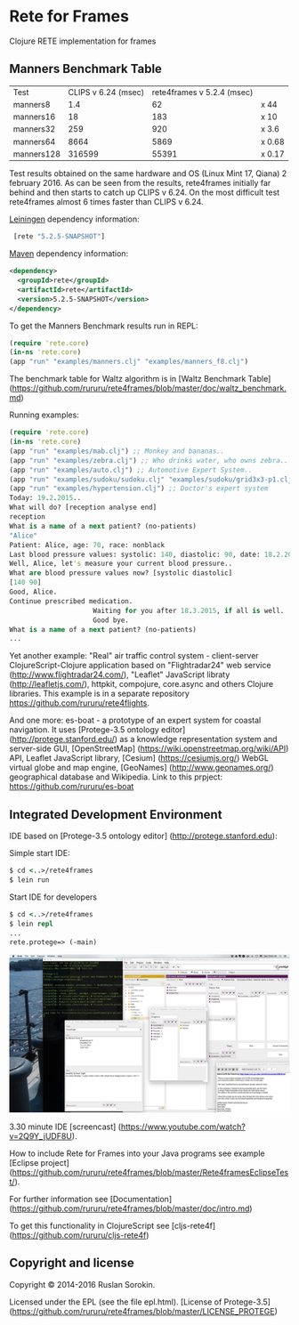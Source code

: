 Rete for Frames
====

Clojure RETE implementation for frames

Manners Benchmark Table
----

<table>
<tr><td>Test</td><td>CLIPS v 6.24 (msec)</td><td>rete4frames v 5.2.4 (msec)</td></tr>
<tr><td>manners8</td><td>1.4</td><td>62</td><td>x 44</td></tr>
<tr><td>manners16</td><td>18</td><td>183</td><td>x 10</td></tr>
<tr><td>manners32</td><td>259</td><td>920</td><td>x 3.6</td></tr>
<tr><td>manners64</td><td>8664</td><td>5869</td><td>x 0.68</td></tr>
<tr><td>manners128</td><td>316599</td><td>55391</td><td>x 0.17</td></tr>
</table>

Test results obtained on the same hardware and OS (Linux Mint 17, Qiana) 2 february 2016.
As can be seen from the results, rete4frames initially far behind and then starts to catch up CLIPS v 6.24.
On the most difficult test rete4frames almost 6 times faster than CLIPS v 6.24.

[Leiningen](https://github.com/technomancy/leiningen) dependency information:

```clj
 [rete "5.2.5-SNAPSHOT"]
```
[Maven](http://maven.apache.org/) dependency information:

```xml
<dependency>
  <groupId>rete</groupId>
  <artifactId>rete</artifactId>
  <version>5.2.5-SNAPSHOT</version>
</dependency>
```
To get the Manners Benchmark results run in REPL:

```clj
(require 'rete.core)
(in-ns 'rete.core)
(app "run" "examples/manners.clj" "examples/manners_f8.clj")
```
The benchmark table for Waltz algorithm is in [Waltz Benchmark Table] (https://github.com/rururu/rete4frames/blob/master/doc/waltz_benchmark.md)

Running examples:
```clj
(require 'rete.core)
(in-ns 'rete.core)
(app "run" "examples/mab.clj") ;; Monkey and bananas..
(app "run" "examples/zebra.clj") ;; Who drinks water, who owns zebra..
(app "run" "examples/auto.clj") ;; Automotive Expert System..
(app "run" "examples/sudoku/sudoku.clj" "examples/sudoku/grid3x3-p1.clj") ;; Game "Sudoku"
(app "run" "examples/hypertension.clj") ;; Doctor's expert system
Today: 19.2.2015..
What will do? [reception analyse end]
reception
What is a name of a next patient? (no-patients)
"Alice"
Patient: Alice, age: 70, race: nonblack
Last blood pressure values: systolic: 140, diastolic: 90, date: 18.2.2015
Well, Alice, let's measure your current blood pressure..
What are blood pressure values now? [systolic diastolic]
[140 90]
Good, Alice.
Continue prescribed medication.
                     Waiting for you after 18.3.2015, if all is well.
                     Good bye.
What is a name of a next patient? (no-patients)
...
```
Yet another example: "Real" air traffic control system - client-server ClojureScript-Clojure application based on "Flightradar24"  web service (http://www.flightradar24.com/), "Leaflet" JavaScript libraty (http://leafletjs.com/), httpkit, compojure, core.async and others Clojure libraries. This example is in a separate repository https://github.com/rururu/rete4flights.

And one more: es-boat - a prototype of an expert system for coastal navigation. It uses [Protege-3.5 ontology editor] (http://protege.stanford.edu/) as a knowledge representation system and server-side GUI, [OpenStreetMap] (https://wiki.openstreetmap.org/wiki/API) API, Leaflet JavaScript library, [Cesium] (https://cesiumjs.org/) WebGL virtual globe and map engine, [GeoNames] (http://www.geonames.org/) geographical database and Wikipedia. Link to this prpject: https://github.com/rururu/es-boat

Integrated Development Environment
----

IDE based on [Protege-3.5 ontology editor] (http://protege.stanford.edu):

Simple start IDE:
```clj
$ cd <..>/rete4frames
$ lein run
```
Start IDE for developers
```clj
$ cd <..>/rete4frames
$ lein repl
...
rete.protege=> (-main)
```

![screenshot](screenshot.jpg)

3.30 minute IDE [screencast] (https://www.youtube.com/watch?v=2Q9Y_jUDF8U).

How to include Rete for Frames into your Java programs see example [Eclipse project] (https://github.com/rururu/rete4frames/blob/master/Rete4framesEclipseTest/).

For further information see [Documentation] (https://github.com/rururu/rete4frames/blob/master/doc/intro.md)

To get this functionality in ClojureScript see [cljs-rete4f] (https://github.com/rururu/cljs-rete4f)

Copyright and license
----

Copyright © 2014-2016 Ruslan Sorokin.

Licensed under the EPL (see the file epl.html).
[License of Protege-3.5] (https://github.com/rururu/rete4frames/blob/master/LICENSE_PROTEGE)
